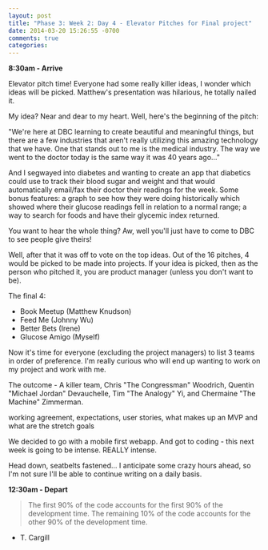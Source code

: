 ```yaml
---
layout: post
title: "Phase 3: Week 2: Day 4 - Elevator Pitches for Final project"
date: 2014-03-20 15:26:55 -0700
comments: true
categories: 
---
```


**8:30am - Arrive**

Elevator pitch time! Everyone had some really killer ideas, I wonder which ideas will be picked. Matthew's presentation was hilarious, he totally nailed it.

My idea? Near and dear to my heart. Well, here's the beginning of the pitch:

"We're here at DBC learning to create beautiful and meaningful things, but there are a few industries that aren't really utilizing this amazing technology that we have. One that stands out to me is the medical industry. The way we went to the doctor today is the same way it was 40 years ago..."

And I segwayed into diabetes and wanting to create an app that diabetics could use to track their blood sugar and weight and that would automatically email/fax their doctor their readings for the week. Some bonus features: a graph to see how they were doing historically which showed where their glucose readings fell in relation to a normal range; a way to search for foods and have their glycemic index returned.

You want to hear the whole thing? Aw, well you'll just have to come to DBC to see people give theirs!

Well, after that it was off to vote on the top ideas. Out of the 16 pitches, 4 would be picked to be made into projects. If your idea is picked, then as the person who pitched it, you are product manager (unless you don't want to be).

The final 4:  
* Book Meetup (Matthew Knudson)  
* Feed Me (Johnny Wu)  
* Better Bets (Irene)
* Glucose Amigo (Myself)

Now it's time for everyone (excluding the project managers) to list 3 teams in order of preference. I'm really curious who will end up wanting to work on my project and work with me.

The outcome - A killer team, Chris "The Congressman" Woodrich, Quentin "Michael Jordan" Devauchelle, Tim "The Analogy" Yi, and Chermaine "The Machine" Zimmerman.

working agreement, expectations, user stories, what makes up an MVP and what are the stretch goals

We decided to go with a mobile first webapp. And got to coding - this next week is going to be intense. REALLY intense.

Head down, seatbelts fastened... I anticipate some crazy hours ahead, so I'm not sure I'll be able to continue writing on a daily basis.



**12:30am - Depart**

>The first 90% of the code accounts for the first 90% of the development time. The remaining 10% of the code accounts for the other 90% of the development time.  
- T. Cargill